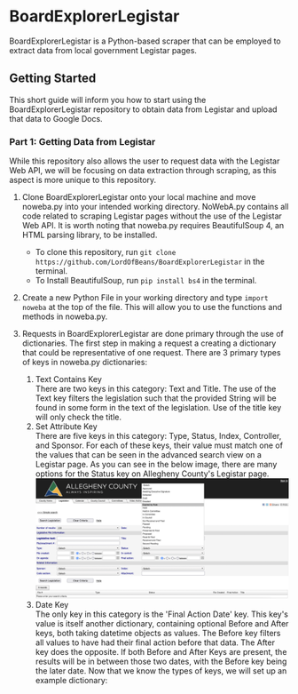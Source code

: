 # BoardExplorerLegistar
BoardExplorerLegistar is a Python-based scraper that can be employed to extract data from local government Legistar pages.

## Getting Started

This short guide will inform you how to start using the BoardExplorerLegistar repository to obtain data from Legistar and upload that data to Google Docs.

### Part 1: Getting Data from Legistar

While this repository also allows the user to request data with the Legistar Web API, we will be focusing on data extraction through scraping, as this aspect is more unique to this repository.

1. Clone BoardExplorerLegistar onto your local machine and move noweba.py into your intended working directory. NoWebA.py contains all code related to scraping Legistar pages without the use of the Legistar Web API. It is worth noting that noweba.py requires BeautifulSoup 4, an HTML parsing library, to be installed.
    * To clone this repository, run `git clone https://github.com/LordOfBeans/BoardExplorerLegistar` in the terminal.
    * To Install BeautifulSoup, run `pip install bs4` in the terminal.

2. Create a new Python File in your working directory and type `import noweba` at the top of the file. This will allow you to use the functions and methods in noweba.py.

3. Requests in BoardExplorerLegistar are done primary through the use of dictionaries. The first step in making a request a creating a dictionary that could be representative of one request.
    There are 3 primary types of keys in noweba.py dictionaries:
    1. Text Contains Key <br />
        There are two keys in this category: Text and Title. The use of the Text key filters the legislation such that the provided String will be found in some form in the text of the legislation. Use of the title key will only check the title.
    2. Set Attribute Key <br />
        There are five keys in this category: Type, Status, Index, Controller, and Sponsor. For each of these keys, their value must match one of the values that can be seen in the advanced search view on a Legistar page. As you can see in the below image, there are many options for the Status key on Allegheny County's Legistar page.
        ![Advanced Search on the Allegheny County Legistar Page](AdvancedSearch.png)
    3. Date Key <br />
        The only key in this category is the 'Final Action Date' key. This key's value is itself another dictionary, containing optional Before and After keys, both taking datetime objects as values. The Before key filters all values to have had their final action before that data. The After key does the opposite. If both Before and After Keys are present, the results will be in between those two dates, with the Before key being the later date.
    Now that we know the types of keys, we will set up an example dictionary:

